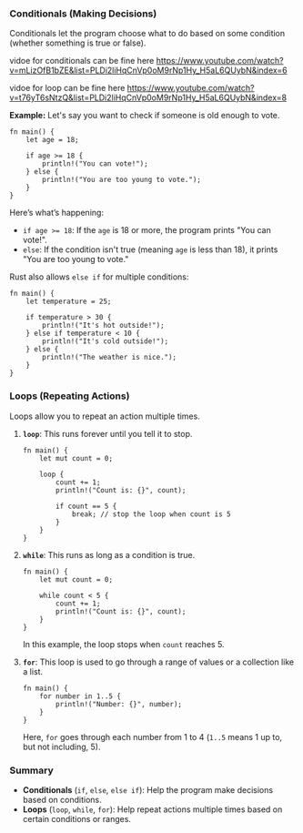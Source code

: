 ### Conditionals (Making Decisions)
Conditionals let the program choose what to do based on some condition (whether something is true or false).

vidoe for conditionals can be fine here https://www.youtube.com/watch?v=mLizOfB1bZE&list=PLDi2liHqCnVp0oM9rNp1Hy_H5aL6QUybN&index=6

vidoe for loop can be fine here https://www.youtube.com/watch?v=t76yT6sNtzQ&list=PLDi2liHqCnVp0oM9rNp1Hy_H5aL6QUybN&index=8

**Example:** Let's say you want to check if someone is old enough to vote.

```
fn main() {
    let age = 18;

    if age >= 18 {
        println!("You can vote!");
    } else {
        println!("You are too young to vote.");
    }
}
```

Here’s what’s happening:
- `if age >= 18`: If the `age` is 18 or more, the program prints "You can vote!".
- `else`: If the condition isn't true (meaning `age` is less than 18), it prints "You are too young to vote."

Rust also allows `else if` for multiple conditions:

```
fn main() {
    let temperature = 25;

    if temperature > 30 {
        println!("It's hot outside!");
    } else if temperature < 10 {
        println!("It's cold outside!");
    } else {
        println!("The weather is nice.");
    }
}
```

### Loops (Repeating Actions)
Loops allow you to repeat an action multiple times.

1. **`loop`**: This runs forever until you tell it to stop.

   ```
   fn main() {
       let mut count = 0;

       loop {
           count += 1;
           println!("Count is: {}", count);

           if count == 5 {
               break; // stop the loop when count is 5
           }
       }
   }
   ```

2. **`while`**: This runs as long as a condition is true.

   ```
   fn main() {
       let mut count = 0;

       while count < 5 {
           count += 1;
           println!("Count is: {}", count);
       }
   }
   ```

   In this example, the loop stops when `count` reaches 5.

3. **`for`**: This loop is used to go through a range of values or a collection like a list.

   ```
   fn main() {
       for number in 1..5 {
           println!("Number: {}", number);
       }
   }
   ```

   Here, `for` goes through each number from 1 to 4 (`1..5` means 1 up to, but not including, 5).

### Summary
- **Conditionals** (`if`, `else`, `else if`): Help the program make decisions based on conditions.
- **Loops** (`loop`, `while`, `for`): Help repeat actions multiple times based on certain conditions or ranges.

